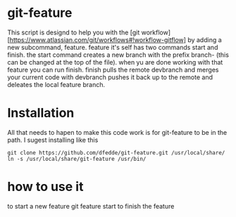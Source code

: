 git-feature
=========== 
This script is designd to help you with the [git workflow][https://www.atlassian.com/git/workflows#!workflow-gitflow] by adding a new subcommand, feature. feature it's self has two commands start and finish. the start command creates a new branch with the prefix branch- (this can be changed at the top of the file). when yu are done working with that feature you can run finish. finish pulls the remote devbranch and merges your current code with devbranch pushes it back up to the remote and deleates the local feature branch.

Installation
============
All that needs to hapen to make this code work is for git-feature to be in the path.
I sugest installing like this

    git clone https://github.com/dfedde/git-feature.git /usr/local/share/
    ln -s /usr/local/share/git-feature /usr/bin/

how to use it
=============
to start a new feature 
    git feature start
to finish the feature 
